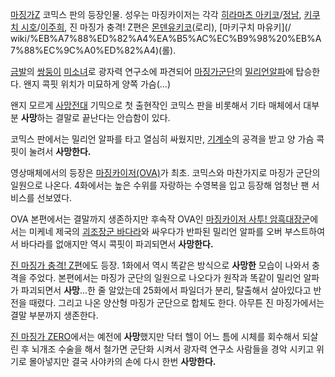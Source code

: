 [마징가Z](%EB%A7%88%EC%A7%95%EA%B0%80Z.md) 코믹스 판의 등장인물. 성우는 마징카이저는 각각 [히라마츠 아키코](%ED%9E%88%EB%9D%BC%EB%A7%88%EC%B8%A0%20%EC%95%84%ED%82%A4%EC%BD%94.md)/[정남](%EC%A0%95%EB%82%A8.md), [키쿠치 시호](%ED%82%A4%EC%BF%A0%EC%B9%98%20%EC%8B%9C%ED%98%B8.md)/[이주희](%EC%9D%B4%EC%A3%BC%ED%9D%AC.md), 진 마징가 충격! Z편은 [몬덴유키코](%EB%AA%AC%EB%8D%B4%20%EC%9C%A0%ED%82%A4%EC%BD%94.md)(로리), [마키구치 마유키](/
wiki/%EB%A7%88%ED%82%A4%EA%B5%AC%EC%B9%98%20%EB%A7%88%EC%9C%A0%ED%82%A4)(롤).  

[금발](%EA%B8%88%EB%B0%9C.md)의 [쌍둥이](%EC%8C%8D%EB%91%A5%EC%9D%B4.md)
[미소녀](%EB%AF%B8%EC%86%8C%EB%85%80.md)로 광자력 연구소에 파견되어 [마징가군단](%EB%A7%88%EC%A7%95%EA%B0%80%20%EA%B5%B0%EB%8B%A8.md)의 [밀리언알파](%EB%B0%80%EB%A6%AC%EC%96%B8%20%EC%95%8C%ED%8C%8C.md)에 탑승한다. 왠지 콕핏 위치가
미묘하게 양쪽 가슴(…)

왠지 모르게 [사망전대](%EC%82%AC%EB%A7%9D%EC%A0%84%EB%8C%80.md) 기믹으로 첫 출현작인 코믹스 판을
비롯해서 기타 매체에서 대부분 **사망**하는 결말로 끝난다는 안습함이 있다.

코믹스 판에서는 밀리언 알파를 타고 열심히 싸웠지만, [기계수](%EA%B8%B0%EA%B3%84%EC%88%98.md)의 공격을 받고
양 가슴 콕핏이 눌려서 **사망한다.**

영상매체에서의 등장은
[마징카이저(OVA)](%EB%A7%88%EC%A7%95%EC%B9%B4%EC%9D%B4%EC%A0%80%28OVA%29.md)가
최초. 코믹스와 마찬가지로 마징가 군단의 일원으로 나온다. 4화에서는 높은 수위를 자랑하는 수영복을 입고 등장해 엄청난 팬 서비스를
선보였다.

OVA 본편에서는 결말까지 생존하지만 후속작 OVA인 [마징카이저 사투! 암흑대장군](%EB%A7%88%EC%A7%95%EC%B9%B4%EC%9D%B4%EC%A0%80%20%EC%82%AC%ED%88%AC%21%20%EC%95%94%ED%9D%91%EB%8C%80%EC%9E%A5%EA%B5%B0.md)에서는 미케네 제국의 [괴조장군 바다라](%EA%B4%B4%EC%A1%B0%EC%9E%A5%EA%B5%B0%20%EB%B0%94%EB%8B%A4%EB%9D%BC.md)와 싸우다가 반파된 밀리언 알파를 오버 부스트하여서 바다라를 없애지만 역시
콕핏이 파괴되면서 **사망한다.**

[진 마징가 충격! Z편](%EC%A7%84%20%EB%A7%88%EC%A7%95%EA%B0%80%20%EC%B6%A9%EA%B2%A9%21%20Z%ED%8E%B8.md)에도 등장. 1화에서 역시 똑같은 방식으로 **사망한** 모습이 나와서 충격을 주었다. 본편에서는 마징가
군단의 일원으로 나오다가 원작과 똑같이 밀리언 알파가 파괴되면서 **사망**...한 줄 알았는데 25화에서 파일더가 분리, 탈출해서
살아있다고 반전을 때렸다. 그리고 나온 양산형 마징가 군단으로 합체도 한다. 아무튼 진 마징가에서는 결말 부분까지 생존한다.

[진 마징가 ZERO](%EC%A7%84%20%EB%A7%88%EC%A7%95%EA%B0%80%20ZERO.md)에서는 예전에
**사망**했지만 닥터 헬이 어느 틈에 시체를 회수해서 되살린 후 뇌개조 수술을 해서 철가면 군단화 시켜서 광자력 연구소 사람들을 경악
시키고 위기로 몰아넣지만 결국 사야카의 손에 다시 한번 **사망한다.**

